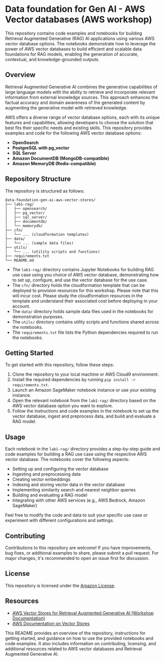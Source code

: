 
# Data foundation for Gen AI - AWS Vector databases (AWS workshop)

This repository contains code examples and notebooks for building Retrieval Augmented Generative (RAG) AI applications using various AWS vector database options. The notebooks demonstrate how to leverage the power of AWS vector databases to build efficient and scalable data foundations for RAG models, enabling the generation of accurate, contextual, and knowledge-grounded outputs.

## Overview

Retrieval Augmented Generative AI combines the generative capabilities of large language models with the ability to retrieve and incorporate relevant information from external knowledge sources. This approach enhances the factual accuracy and domain awareness of the generated content by augmenting the generative model with retrieved knowledge.

AWS offers a diverse range of vector database options, each with its unique features and capabilities, allowing developers to choose the solution that best fits their specific needs and existing skills. This repository provides examples and code for the following AWS vector database options:

- **OpenSearch**
- **PostgreSQL with pg_vector**
- **SQL Server**
- **Amazon DocumentDB (MongoDB-compatible)**
- **Amazon MemoryDB (Redis-compatible)**

## Repository Structure

The repository is structured as follows:

```
data-foundation-gen-ai-aws-vector-stores/
├── lab1-rag/
│   ├── opensearch/
│   ├── pg_vector/
│   ├── sql_server/
│   ├── documentdb/
│   └── memorydb/
├── cfn/
│   └── ... (cloudformation templates)
├── data/
│   └── ... (sample data files)
├── utils/
│   └── ... (utility scripts and functions)
├── requirements.txt
└── README.md
```

- The `lab1-rag/` directory contains Jupyter Notebooks for building RAG use case using you choice of AWS vector database, demonstrating how to set up, configure, and use the vector database for the use case.
- The `cfn/` directory holds the cloudformation template that can be deployed to provision resources for this workshop. Please note that this will incur cost. Please study the cloudformation resources in the template and understand their associated cost before deploying in your account.
- The `data/` directory holds sample data files used in the notebooks for demonstration purposes.
- The `utils/` directory contains utility scripts and functions shared across the notebooks.
- The `requirements.txt` file lists the Python dependencies required to run the notebooks.

## Getting Started

To get started with this repository, follow these steps:

1. Clone the repository to your local machine or AWS Cloud9 environment.
2. Install the required dependencies by running `pip install -r requirements.txt`.
3. Launch an Amazon SageMaker notebook instance or use your existing instance.
4. Open the relevant notebook from the `lab1-rag/` directory based on the AWS vector database option you want to explore.
5. Follow the instructions and code examples in the notebook to set up the vector database, ingest and preprocess data, and build and evaluate a RAG model.

## Usage

Each notebook in the `lab1-rag/` directory provides a step-by-step guide and code examples for building a RAG use case using the respective AWS vector database. The notebooks cover the following aspects:

- Setting up and configuring the vector database
- Ingesting and preprocessing data
- Creating vector embeddings
- Indexing and storing vector data in the vector database
- Implementing similarity search and nearest neighbor queries
- Building and evaluating a RAG model
- Integrating with other AWS services (e.g., AWS Bedrock, Amazon SageMaker)

Feel free to modify the code and data to suit your specific use case or experiment with different configurations and settings.

## Contributing

Contributions to this repository are welcome! If you have improvements, bug fixes, or additional examples to share, please submit a pull request. For major changes, it's recommended to open an issue first for discussion.

## License

This repository is licensed under the [Amazon License](https://aws.amazon.com/asl/).

## Resources

- [AWS Vector Stores for Retrieval Augmented Generative AI (Workshop Documentation)](link-to-workshop-docs)
- [AWS Documentation on Vector Stores](link-to-aws-docs)


This README provides an overview of the repository, instructions for getting started, and guidance on how to use the provided notebooks and code examples. It also includes information on contributing, licensing, and additional resources related to AWS vector databases and Retrieval Augmented Generative AI.